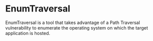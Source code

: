 # EnumTraversal
EnumTraversal is a tool that takes advantage of a Path Traversal vulnerability to enumerate the operating system on which the target application is hosted.
